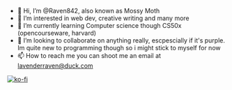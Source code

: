 
- 👋 Hi, I’m @Raven842, also known as Mossy Moth
- 👀 I’m interested in web dev, creative writing and many more
- 🌱 I’m currently learning Computer science though CS50x (opencourseware, harvard)
- 💞️ I’m looking to collaborate on anything really, escpescially if it's purple. Im quite new to programming though so i might stick to myself for now
- 📫 How to reach me you can shoot me an email at lavenderraven@duck.com

[![ko-fi](https://ko-fi.com/img/githubbutton_sm.svg)](https://ko-fi.com/N4N8VNJ1T)
<!---
Raven842/Raven842 is a ✨ special ✨ repository because its `README.md` (this file) appears on your GitHub profile.
You can click the Preview link to take a look at your changes.
--->
